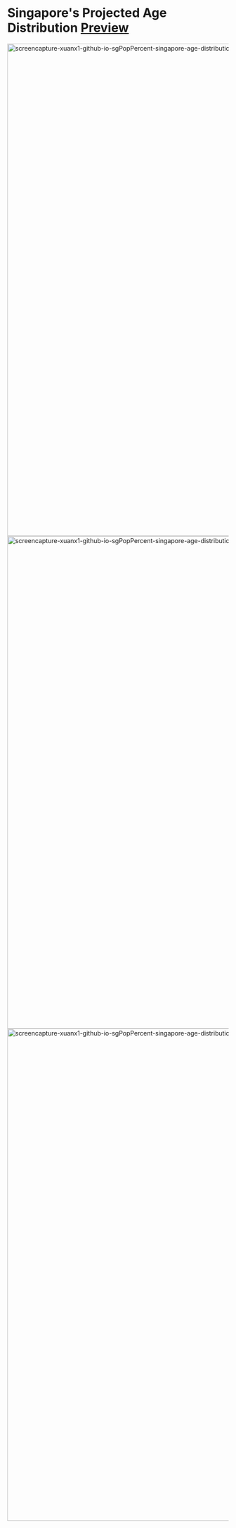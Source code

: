 # Singapore's Projected Age Distribution [Preview](https://xuanx1.github.io/sgPopPercent/singapore_age_distribution.html)

<img width="1920" height="1120" alt="screencapture-xuanx1-github-io-sgPopPercent-singapore-age-distribution-html-2025-08-02-00_33_36" src="https://github.com/user-attachments/assets/5496c16b-83b3-40b8-b863-a05f4a5d88b8" />

<img width="1229" height="1120" alt="screencapture-xuanx1-github-io-sgPopPercent-singapore-age-distribution-html-2025-08-02-00_33_11" src="https://github.com/user-attachments/assets/0c599384-273e-4589-a270-4f256ff85865" />

<img width="1920" height="1120" alt="screencapture-xuanx1-github-io-sgPopPercent-singapore-age-distribution-html-2025-08-02-00_34_25" src="https://github.com/user-attachments/assets/d46f40c3-21cf-478d-a3df-58cf502ca362" />
